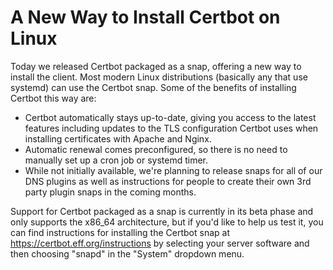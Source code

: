 # A New Way to Install Certbot on Linux

Today we released Certbot packaged as a snap, offering a new way to install the client. Most modern Linux distributions (basically any that use systemd) can use the Certbot snap. Some of the benefits of installing Certbot this way are:

* Certbot automatically stays up-to-date, giving you access to the latest features including updates to the TLS configuration Certbot uses when installing certificates with Apache and Nginx.
* Automatic renewal comes preconfigured, so there is no need to manually set up a cron job or systemd timer.
* While not initially available, we're planning to release snaps for all of our DNS plugins as well as instructions for people to create their own 3rd party plugin snaps in the coming months.

Support for Certbot packaged as a snap is currently in its beta phase and only supports the x86_64 architecture, but if you'd like to help us test it, you can find instructions for installing the Certbot snap at
https://certbot.eff.org/instructions by selecting your server software and then choosing "snapd" in the "System" dropdown menu.
